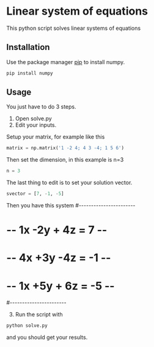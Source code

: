 # Linear system of equations

This python script solves linear systems of equations

## Installation

Use the package manager [pip](https://pip.pypa.io/en/stable/) to install numpy.

```bash
pip install numpy
```

## Usage

You just have to do 3 steps.
1) Open solve.py
2) Edit your inputs.

Setup your matrix, for example like this

```python
matrix = np.matrix('1 -2 4; 4 3 -4; 1 5 6')
```
Then set the dimension, in this example is n=3
```python
n = 3
```
The last thing to edit is to set your solution vector.
```python
svector = [7, -1, -5]
```

Then you have this system
#-----------------------
# -- 1x -2y + 4z = 7  --
# -- 4x +3y -4z = -1  --
# -- 1x +5y + 6z = -5 --
#-----------------------

3) Run the script with
```bash
python solve.py
```
and you should get your results.
